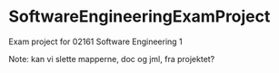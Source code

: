 # SoftwareEngineeringExamProject
Exam project for 02161 Software Engineering 1

Note: kan vi slette mapperne, doc og jml, fra projektet?